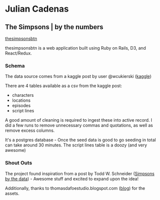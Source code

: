 # Julian Cadenas
## The Simpsons | by the numbers

[thesimpsonsbtn][simpsonsbtn]

thesimpsonsbtn is a web application built using Ruby on Rails, D3, and React/Redux.

[simpsonsbtn]: www.thesimpsonsbtn.com/#/
[kaggle]: https://www.kaggle.com/wcukierski/the-simpsons-by-the-data
[todd]: http://toddwschneider.com/posts/the-simpsons-by-the-data/
[dafoe]: http://thomasdafoestudio.blogspot.com/2016/05/the-simpsons-characters-png-pack.html

### Schema

The data source comes from a kaggle post by user @wcukierski ([kaggle][kaggle])

There are 4 tables available as a csv from the kaggle post:
- characters
- locations
- episodes
- script lines

A good amount of cleaning is required to ingest these into active record. I did a few runs to remove unnecessary commas and quotations, as well as remove excess columns.

It's a postgres database - Once the seed data is good to go seeding in total can take around 30 minutes.  The script lines table is a doozy (and very awesome)

### Shout Outs

The project found inspiration from a post by Todd W. Schneider ([Simpsons by the data][todd]) - Awesome stuff and excited to expand upon the idea!

Additionally, thanks to thomasdafoestudio.blogspot.com ([blog][dafoe]) for the assets.
